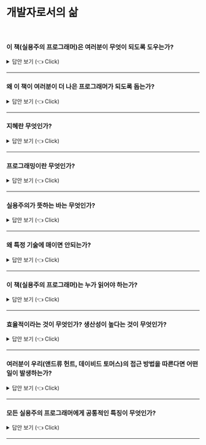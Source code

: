 # 개발자로서의 삶
<br>

### 이 책(실용주의 프로그래머)은 여러분이 무엇이 되도록 도우는가?

<details>
   <summary> 답안 보기 (👈 Click)</summary>
<br />
[참고: 실용주의 프로그래머 p.17] 
  
+ 이 책은 여러분이 더 나은 프로그래머가 되도록 도울 것입니다. <br> 
  여러분이 혼자 일하는 프로그래머든, 큰 프로젝트 팀의 일원이든, 동시에 여러 고객과 일하는 컨설턴트든 상관없습니다. <br> 
  이 책은 여러분 개인이 일을 더 잘할 수 있도록 도울 것입니다. <br> 
  이 책은 이론적인 책이 아닙니다. <br> 
  우리는 실용적인 주제에, 더 합당한 결정을 내릴 수 있도록 여러분의 경험을 이용하는 일에 집중합니다. <br> 
  실용주의라는 단어는 라틴어 pragmaticus에서 나온 단어고, <br> 
  그 라틴어는 다시 그리스어 '...을 하다'를 뜻하는 ****로 부터 나온 단어입니다. <br> 
  이 책은 무엇을 '하는' 것에 대한 책입니다. <br> 

</details>


-----------------------

### 왜 이 책이 여러분이 더 나은 프로그래머가 되도록 돕는가?

<details>
   <summary> 답안 보기 (👈 Click)</summary>
<br />
[참고: 실용주의 프로그래머 p.17] 
  
+ 이 책은 프로그래밍을 더 잘하는 데 필요한 지혜를 알려주기 때문입니다. <br> 
</details>


-----------------------

### 지혜란 무엇인가?

<details>
   <summary> 답안 보기 (👈 Click)</summary>
<br />
[참고: https://search.naver.com/search.naver?where=nexearch&sm=top_hty&fbm=1&ie=utf8&query=%EC%A7%80%ED%98%9C] 
  
+ 사물의 이치를 빨리 깨닫고, 사물을 정확하게 처리하는 정신적 능력을 의미합니다.  <br> 
</details>


-----------------------

### 프로그래밍이란 무엇인가?

<details>
   <summary> 답안 보기 (👈 Click)</summary>
<br />
[참고: 실용주의 프로그래머 p.17] 
  
+ 프로그래밍은 기예입니다. 가장 간단하게 생각해보면 프로그래밍이란 컴퓨터에게 여러분이 시키고 싶은 일을 <br> 
  하게끔 만드는 것입니다. <br> 
  프로그래머는 어떤 면으로는 들어주는 사람이고, 어떤 면으로는 조언하는 사람이며, 어떤 면으로는 통역하는 사람이기도 하고, <br> 
  어떤 면으로는 명령을 내리는 사람이기도 합니다. <br> 
  
  프로그래머는 애매모호한 요구사항을 포착해서 단순한 기계까지도 그것을 잘 수행할 수 있도록 요구사항을 표현하는 방법을 찾으려 노력합니다. <br> 
  프로그래머는 다른 사람도 이해할 수 있도록 자신의 작업을 문서로 만들려고 노력하고, 다른 사람들이 자신이 한 것을 바탕으로 <br> 
  또 다른 것을 만들 수 있도록 자신의 작업을 설계하려고 노력합니다. <br> 
  
  이뿐이 아니라, 프로그래머는 쉬지 않고 똑닥대는 프로젝트 일정 시계의 초침에 굴하지 않고도 이 모든 일들을 해내기 위해 노력합니다. <br> 
  프로그래머는 매일매일 작은 기적을 만드는 것입니다. <br> 
</details>

-----------------------

### 실용주의가 뜻하는 바는 무엇인가?

<details>
   <summary> 답안 보기 (👈 Click)</summary>
<br />
[참고: 실용주의 프로그래머 p.18] 
  
+ 어떤 특정 기술에 매이면 안 되며, 개별 상황마다 그 상황에서 좋은 해결방안을 고를 수 있도록 충분한 배경 지식과 경험을 가져야 합니다. <br> 
  배경지식은 컴퓨터 과학의 기본 원리들을 이해하는 것에서 나오고, 경험은 다양한 범위의 실제 프로젝트들을 수행해보는 것에서 나옵니다. <br> 
  이론과 실천의 결합이 여러분을 강하게 만듭니다. <br> 
</details>

-----------------------

### 왜 특정 기술에 매이면 안되는가?

<details>
   <summary> 답안 보기 (👈 Click)</summary>
<br />
[참고: 실용주의 프로그래머 p.18] 
  
+ 개별 상황에서 문제를 해결하는데 초점을 맞춰야 하기 때문이다. <br> 
</details>

-----------------------

### 이 책(실용주의 프로그래머)는 누가 읽어야 하는가?

<details>
   <summary> 답안 보기 (👈 Click)</summary>
<br />
[참고: 실용주의 프로그래머 p.19] 
  
+ 이 책은 더 효율적이고 생산성 높은 프로그래머가 되고 싶어 하는 사람들을 대상으로 쓰였다. <br> 
  여러분은 자신의 잠재력을 다 발휘하지 못해 좌절하고 있을지도 모른다. <br> 
  아니면 여러분보다 생산성이 높은데 그 이유가 여러 가지 도구들을 활용하기 때문이라고 짐작되는 동료가 있을지도 모른다. <br> 
  아니면 옛날 기술을 사용하는 지금 일에 새로운 아이디어들을 어떻게 적용할 수 있을지 알고 싶어할지도 모른다. <br> 
</details>

-----------------------

### 효율적이라는 것이 무엇인가? 생산성이 높다는 것이 무엇인가?

<details>
   <summary> 답안 보기 (👈 Click)</summary>
<br />
[참고: 실용주의 프로그래머 p.19] 
  
+ 효율적이라는 것은 들인 노력 대비 결과의 비율이 높은 것을 의미합니다. <br> 
  생산성(ex) 노동 생산성)이란 생산량과 그 생산량을 산출하기 위해 투입된 노동량의 비를 의미합니다. <br> 
</details>

-----------------------

### 여러분이 우리(앤드류 헌트, 데이비드 토머스)의 접근 방법을 따른다면 어떤 일이 발생하는가?

<details>
   <summary> 답안 보기 (👈 Click)</summary>
<br />
[참고: 실용주의 프로그래머 p.19] 
  
+ 빠른 속도로 경험을 쌓을 수 있고, 생산성은 증가할 것이고, 전체 개발 과정을 더 깊이 이해하게 되며, <br>
  더 좋은 소프트웨어를 작성하게 될 것이다. <br> 
</details>

-----------------------

### 모든 실용주의 프로그래머에게 공통적인 특징이 무엇인가? <br> 

<details>
   <summary> 답안 보기 (👈 Click)</summary>
<br />
[참고: 실용주의 프로그래머 p.20] 
  
+ 이것은 너무나도 기본적인 것이라서, 팁의 형식으로 명시할 자격이 있다. <br> 
  자신의 기술(craft)에 관심과 애정을 가져라. <br> 
  여러분이 소프트웨어 개발을 잘 하려는 관심과 애정이 없다면, <br> 
  그 일을 하는 것에 아무 의미가 없다고 생각한다. <br> 
</details>

-----------------------
